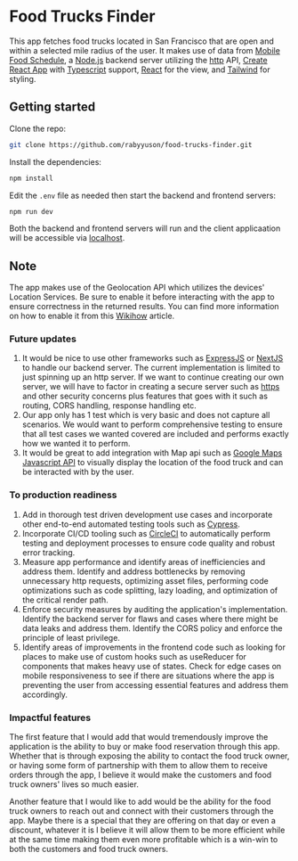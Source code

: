 # Food Trucks Finder

This app fetches food trucks located in San Francisco that are open and within a selected mile radius of the user. It makes use of data from [Mobile Food Schedule](https://data.sfgov.org/Economy-and-Community/Mobile-Food-Schedule/jjew-r69b/about_data), a [Node.js](https://nodejs.org/) backend server utilizing the [http](https://nodejs.org/docs/latest/api/http.html) API, [Create React App](https://create-react-app.dev/) with [Typescript](https://www.typescriptlang.org/) support, [React](https://react.dev/) for the view, and [Tailwind](https://tailwindcss.com/) for styling.

## Getting started

Clone the repo:

```bash
git clone https://github.com/rabyyuson/food-trucks-finder.git
```

Install the dependencies:

```bash
npm install
```

Edit the `.env` file as needed then start the backend and frontend servers:

```bash
npm run dev
```

Both the backend and frontend servers will run and the client applicaation will be accessible via [localhost](http://localhost:3000).

## Note

The app makes use of the Geolocation API which utilizes the devices' Location Services. Be sure to enable it before interacting with the app to ensure correctness in the returned results. You can find more information on how to enable it from this [Wikihow](https://www.wikihow.com/Enable-Location-Services-on-Google-Chrome) article.

### Future updates

1. It would be nice to use other frameworks such as [ExpressJS](https://expressjs.com/) or [NextJS](https://nextjs.org/) to handle our backend server. The current implementation is limited to just spinning up an http server. If we want to continue creating our own server, we will have to factor in creating a secure server such as [https](https://nodejs.org/api/https.html) and other security concerns plus features that goes with it such as routing, CORS handling, response handling etc.
2. Our app only has 1 test which is very basic and does not capture all scenarios. We would want to perform comprehensive testing to ensure that all test cases we wanted covered are included and performs exactly how we wanted it to perform.
3. It would be great to add integration with Map api such as [Google Maps Javascript API](https://developers.google.com/maps/documentation/javascript) to visually display the location of the food truck and can be interacted with by the user.

### To production readiness

1. Add in thorough test driven development use cases and incorporate other end-to-end automated testing tools such as [Cypress](https://www.cypress.io/).
2. Incorporate CI/CD tooling such as [CircleCI](https://circleci.com/) to automatically perform testing and deployment processes to ensure code quality and robust error tracking.
3. Measure app performance and identify areas of inefficiencies and address them. Identify and address bottlenecks by removing unnecessary http requests, optimizing asset files, performing code optimizations such as code splitting, lazy loading, and optimization of the critical render path.
4. Enforce security measures by auditing the application's implementation. Identify the backend server for flaws and cases where there might be data leaks and address them. Identify the CORS policy and enforce the principle of least privilege.
5. Identify areas of improvements in the frontend code such as looking for places to make use of custom hooks such as useReducer for components that makes heavy use of states. Check for edge cases on mobile responsiveness to see if there are situations where the app is preventing the user from accessing essential features and address them accordingly.

### Impactful features

The first feature that I would add that would tremendously improve the application is the ability to buy or make food reservation through this app. Whether that is through exposing the ability to contact the food truck owner, or having some form of partnership with them to allow them to receive orders through the app, I believe it would make the customers and food truck owners' lives so much easier.

Another feature that I would like to add would be the ability for the food truck owners to reach out and connect with their customers through the app. Maybe there is a special that they are offering on that day or even a discount, whatever it is I believe it will allow them to be more efficient while at the same time making them even more profitable which is a win-win to both the customers and food truck owners.